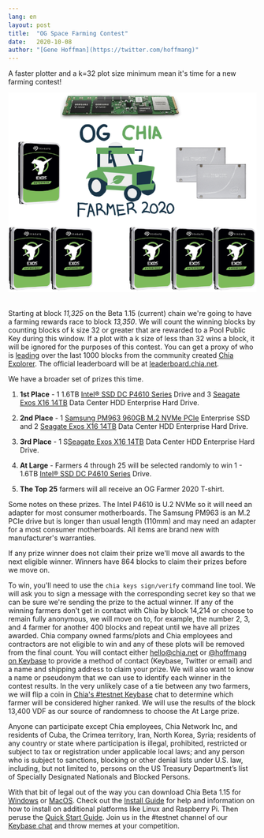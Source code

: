 ```yaml
---
lang: en
layout: post
title:  "OG Space Farming Contest"
date:   2020-10-08
author: "[Gene Hoffman](https://twitter.com/hoffmang)"
---
```


A faster plotter and a k=32 plot size minimum mean it's time for a new farming contest!

<center><img alt="OG Farmer Prizes" src="/assets/OG-Farmer.png"></center><br>

Starting at block *11,325* on the Beta 1.15 (current) chain we're going to have a farming rewards race to block *13,350*. We will count the winning blocks by counting blocks of k size 32 or greater that are rewarded to a Pool Public Key during this window. If a plot with a k size of less than 32 wins a block, it will be ignored for the purposes of this contest. You can get a proxy of who is [leading](https://www.chiaexplorer.com/charts/puzzlehashes) over the last 1000 blocks from the community created [Chia Explorer](https://www.chiaexplorer.com/). The official leaderboard will be at [leaderboard.chia.net](https://leaderboard.chia.net/).

We have a broader set of prizes this time.

1. **1st Place** - 1 1.6TB [Intel® SSD DC P4610 Series](https://ark.intel.com/content/www/us/en/ark/products/140103/intel-ssd-dc-p4610-series-1-6tb-2-5in-pcie-3-1-x4-3d2-tlc.html) Drive and 3 [Seagate Exos X16 14TB](https://www.seagate.com/www-content/datasheets/pdfs/exos-x16-DS2011-3-2008US-en_US.pdf) Data Center HDD Enterprise Hard Drive.

2. **2nd Place** -  1 [Samsung PM963 960GB M.2 NVMe PCIe](https://www.samsung.com/semiconductor/global.semi.static/Samsung_PM963-1.pdf) Enterprise SSD and 2 [Seagate Exos X16 14TB](https://www.seagate.com/www-content/datasheets/pdfs/exos-x16-DS2011-3-2008US-en_US.pdf) Data Center HDD Enterprise Hard Drive.

3. **3rd Place** -  1 S[Seagate Exos X16 14TB](https://www.seagate.com/www-content/datasheets/pdfs/exos-x16-DS2011-3-2008US-en_US.pdf) Data Center HDD Enterprise Hard Drive.

4. **At Large** - Farmers 4 through 25 will be selected randomly to win 1 - 1.6TB [Intel® SSD DC P4610 Series](https://ark.intel.com/content/www/us/en/ark/products/140103/intel-ssd-dc-p4610-series-1-6tb-2-5in-pcie-3-1-x4-3d2-tlc.html) Drive.

5. **The Top 25** farmers will all receive an OG Farmer 2020 T-shirt.

Some notes on these prizes. The Intel P4610 is U.2 NVMe so it will need an adapter for most consumer motherboards. The Samsung PM963 is an M.2 PCIe drive but is longer than usual length (110mm) and may need an adapter for a most consumer motherboards. All items are brand new with manufacturer's warranties.

If any prize winner does not claim their prize we'll move all awards to the next eligible winner. Winners have 864 blocks to claim their prizes before we move on.

To win, you'll need to use the `chia keys sign/verify` command line tool. We will ask you to sign a message with the corresponding secret key so that we can be sure we're sending the prize to the actual winner. If any of the winning farmers don't get in contact with Chia by block 14,214 or choose to remain fully anonymous, we will move on to, for example, the number 2, 3, and 4 farmer for another 400 blocks and repeat until we have all prizes awarded. Chia company owned farms/plots and Chia employees and contractors are not eligible to win and any of these plots will be removed from the final count. You will contact either hello@chia.net or [@hoffmang on Keybase](https://keybase.io/hoffmang) to provide a method of contact (Keybase, Twitter or email) and a name and shipping address to claim your prize. We will also want to know a name or pseudonym that we can use to identify each winner in the contest results. In the very unlikely case of a tie between any two farmers, we will flip a coin in [Chia's #testnet Keybase](https://keybase.io/team/chia_network.public) chat to determine which farmer will be considered higher ranked. We will use the results of the block 13,400 VDF as our source of randomness to choose the At Large prize.

Anyone can participate except Chia employees, Chia Network Inc, and residents of Cuba, the Crimea territory, Iran, North Korea, Syria; residents of any country or state where participation is illegal, prohibited, restricted or subject to tax or registration under applicable local laws; and any person who is subject to sanctions, blocking or other denial lists under U.S. law, including, but not limited to, persons on the US Treasury Department’s list of Specially Designated Nationals and Blocked Persons.

With that bit of legal out of the way you can download Chia Beta 1.15 for [Windows](https://download.chia.net/beta-1.15-win64/ChiaSetup-0.1.15.exe) or [MacOS](https://download.chia.net/beta-1.15-macos/Chia-0.1.15.dmg). Check out the [Install Guide](https://github.com/Chia-Network/chia-blockchain/wiki/INSTALL) for help and information on how to install on additional platforms like Linux and Raspberry Pi. Then peruse the [Quick Start Guide](https://github.com/Chia-Network/chia-blockchain/wiki/Quick-Start-Guide). Join us in the #testnet channel of our [Keybase chat](https://keybase.io/team/chia_network.public) and throw memes at your competition.
